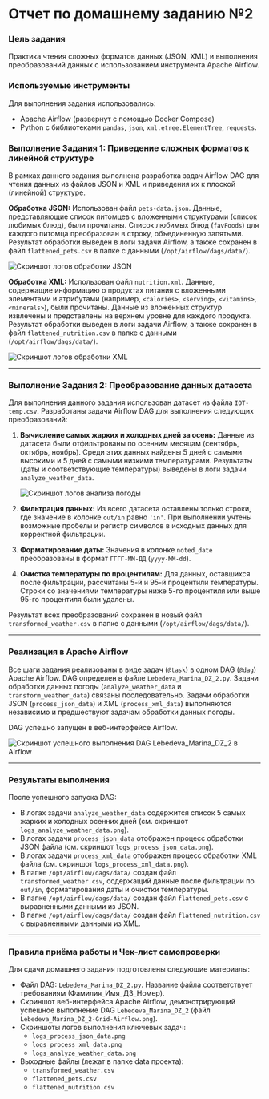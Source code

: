 # Отчет по домашнему заданию №2

### Цель задания

Практика чтения сложных форматов данных (JSON, XML) и выполнения преобразований данных с использованием инструмента Apache Airflow.

### Используемые инструменты

Для выполнения задания использовались:
* Apache Airflow (развернут с помощью Docker Compose)
* Python с библиотеками `pandas`, `json`, `xml.etree.ElementTree`, `requests`.

### Выполнение Задания 1: Приведение сложных форматов к линейной структуре

В рамках данного задания выполнена разработка задач Airflow DAG для чтения данных из файлов JSON и XML и приведения их к плоской (линейной) структуре.

**Обработка JSON:**
Использован файл `pets-data.json`. Данные, представляющие список питомцев с вложенными структурами (список любимых блюд), были прочитаны. Список любимых блюд (`favFoods`) для каждого питомца преобразован в строку, объединенную запятыми. Результат обработки выведен в логи задачи Airflow, а также сохранен в файл `flattened_pets.csv` в папке с данными (`/opt/airflow/dags/data/`).

![Скриншот логов обработки JSON](logs_process_json_data.png)

**Обработка XML:**
Использован файл `nutrition.xml`. Данные, содержащие информацию о продуктах питания с вложенными элементами и атрибутами (например, `<calories>`, `<serving>`, `<vitamins>`, `<minerals>`), были прочитаны. Данные из вложенных структур извлечены и представлены на верхнем уровне для каждого продукта. Результат обработки выведен в логи задачи Airflow, а также сохранен в файл `flattened_nutrition.csv` в папке с данными (`/opt/airflow/dags/data/`).

![Скриншот логов обработки XML](logs_process_xml_data.png)

---

### Выполнение Задания 2: Преобразование данных датасета

Для выполнения данного задания использован датасет из файла `IOT-temp.csv`. Разработаны задачи Airflow DAG для выполнения следующих преобразований:

1.  **Вычисление самых жарких и холодных дней за осень:**
    Данные из датасета были отфильтрованы по осенним месяцам (сентябрь, октябрь, ноябрь). Среди этих данных найдены 5 дней с самыми высокими и 5 дней с самыми низкими температурами. Результаты (даты и соответствующие температуры) выведены в логи задачи `analyze_weather_data`.

    ![Скриншот логов анализа погоды](logs_analyze_weather_data.png)

2.  **Фильтрация данных:**
    Из всего датасета оставлены только строки, где значение в колонке `out/in` равно `'in'`. При выполнении учтены возможные пробелы и регистр символов в исходных данных для корректной фильтрации.

3.  **Форматирование даты:**
    Значения в колонке `noted_date` преобразованы в формат `ГГГГ-ММ-ДД` (`yyyy-MM-dd`).

4.  **Очистка температуры по процентилям:**
    Для данных, оставшихся после фильтрации, рассчитаны 5-й и 95-й процентили температуры. Строки со значениями температуры ниже 5-го процентиля или выше 95-го процентиля были удалены.

Результат всех преобразований сохранен в новый файл `transformed_weather.csv` в папке с данными (`/opt/airflow/dags/data/`).

---

### Реализация в Apache Airflow

Все шаги задания реализованы в виде задач (`@task`) в одном DAG (`@dag`) Apache Airflow. DAG определен в файле `Lebedeva_Marina_DZ_2.py`. Задачи обработки данных погоды (`analyze_weather_data` и `transform_weather_data`) связаны последовательно. Задачи обработки JSON (`process_json_data`) и XML (`process_xml_data`) выполняются независимо и предшествуют задачам обработки данных погоды.

DAG успешно запущен в веб-интерфейсе Airflow.

![Скриншот успешного выполнения DAG Lebedeva_Marina_DZ_2 в Airflow](Lebedeva_Marina_DZ_2-Grid-Airflow.png)

---

### Результаты выполнения

После успешного запуска DAG:
* В логах задачи `analyze_weather_data` содержится список 5 самых жарких и холодных осенних дней (см. скриншот `logs_analyze_weather_data.png`).
* В логах задачи `process_json_data` отображен процесс обработки JSON файла (см. скриншот `logs_process_json_data.png`).
* В логах задачи `process_xml_data` отображен процесс обработки XML файла (см. скриншот `logs_process_xml_data.png`).
* В папке `/opt/airflow/dags/data/` создан файл `transformed_weather.csv`, содержащий данные после фильтрации по `out/in`, форматирования даты и очистки температуры.
* В папке `/opt/airflow/dags/data/` создан файл `flattened_pets.csv` с выравненными данными из JSON.
* В папке `/opt/airflow/dags/data/` создан файл `flattened_nutrition.csv` с выравненными данными из XML.

---

### Правила приёма работы и Чек-лист самопроверки

Для сдачи домашнего задания подготовлены следующие материалы:

* Файл DAG: `Lebedeva_Marina_DZ_2.py`. Название файла соответствует требованиям (Фамилия_Имя_ДЗ_Номер).
* Скриншот веб-интерфейса Apache Airflow, демонстрирующий успешное выполнение DAG `Lebedeva_Marina_DZ_2` (файл `Lebedeva_Marina_DZ_2-Grid-Airflow.png`).
* Скриншоты логов выполнения ключевых задач:
    * `logs_process_json_data.png`
    * `logs_process_xml_data.png`
    * `logs_analyze_weather_data.png`
* Выходные файлы (лежат в папке data проекта):
    * `transformed_weather.csv`
    * `flattened_pets.csv`
    * `flattened_nutrition.csv`